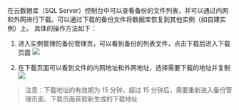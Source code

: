 在云数据库（SQL Server）控制台中可以查看备份的文件列表，并可以通过内网和外网进行下载。可以通过下载的备份文件将数据库恢复到其他实例（如自建实例）上。
具体的操作方法如下：
1.	进入实例管理的备份管理页，可以看到备份的列表文件，点击下载后进入下载页面
![](//mccdn.qcloud.com/static/img/762dab96125449451e58f2e2e37b5c16/image.png)

2.	在下载页面可以看到文件的内网地址和外网地址，选择需要下载的地址并复制
![](//mccdn.qcloud.com/static/img/c02c800977f3d80fc2af1cfee235d927/image.png)

>注意：下载地址的有效期为 15 分钟，超过 15 分钟后，需要重新进入备份管理页面、下载页面获取新生成的下载地址

